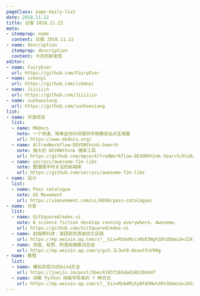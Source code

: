 ```yaml
---
pageClass: page-daily-list
date: 2018.11.22
title: 日报 2018.11.22
meta:
- itemprop: name
  content: 日报 2018.11.22
- name: description
  itemprop: description
  content: 今天的新发现
editor:
- name: FairyEver
  url: https://github.com/FairyEver
- name: ishenyi
  url: https://github.com/ishenyi
- name: Jiiiiiin
  url: https://github.com/Jiiiiiin
- name: sunhaoxiang
  url: https://github.com/sunhaoxiang
list:
- name: 开源项目
  list:
  - name: MkDocs
    note: 一个快速，简单且彻头彻尾的华丽静态站点生成器
    url: https://www.mkdocs.org/
  - name: AlfredWorkflow-DEVONthink-Search
    note: 强大的 DEVONthink 搜索工具
    url: https://github.com/mpco/AlfredWorkflow-DEVONthink-Search/blob/master/README_CN.md
  - name: sorrycc/awesome-f2e-libs
    note: 整理我平时关注的前端库
    url: https://github.com/sorrycc/awesome-f2e-libs
- name: 设计
  list:
  - name: Pass catalogue
    note: UI Movement
    url: https://uimovement.com/ui/6694/pass-catalogue/
- name: 分享
  list:
  - name: GitSquared/edex-ui
    note: A science fiction desktop running everywhere. Awesome.
    url: https://github.com/GitSquared/edex-ui
  - name: 前端黑科技：美团网页首帧优化实践
    url: https://mp.weixin.qq.com/s?__biz=MzUxMzcxMzE5Ng%3D%3D&mid=2247489935&idx=1&sn=f59537133b8548caf5a513ee95ecc1be#wechat_redirect
  - name: 百度、有赞、阿里前端面试总结
    url: https://mp.weixin.qq.com/s/gcG-JL3wt0-Aexwt5nV99g
- name: 教程
  list:
  - name: 模拟实现JS的bind方法
    url: https://juejin.im/post/5bec4183f265da616b1044d7
  - name: 详解 Python 拼接字符串的 7 种方式
    url: https://mp.weixin.qq.com/s?__biz=MzA4MjEyNTA5Mw%3D%3D&mid=2652568667&idx=1&sn=80ec443691126142f1e6fdd746e11ded#wechat_redirect
---
```


<daily-list v-bind="$page.frontmatter"/>
